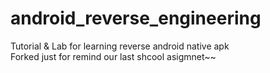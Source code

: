 # android_reverse_engineering
Tutorial &amp; Lab for learning reverse android native apk
</br>Forked just for remind our last shcool asigmnet~~ 
